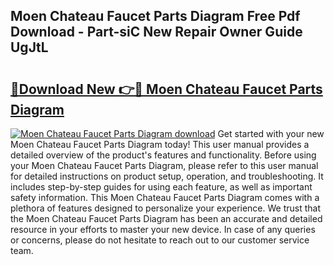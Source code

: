 ## Moen Chateau Faucet Parts Diagram Free Pdf Download - Part-siC New Repair Owner Guide UgJtL

# <h2><a href="http://dfm8xu.blite.top/?on=Moen+Chateau+Faucet+Parts+Diagram">🔗Download New 👉🔴 Moen Chateau Faucet Parts Diagram</a></h2>

[![Moen Chateau Faucet Parts Diagram download](https://i.imgur.com/lujVjoI.png)](http://dfm8xu.blite.top/?on=Moen+Chateau+Faucet+Parts+Diagram)
Get started with your new Moen Chateau Faucet Parts Diagram today! This user manual provides a detailed overview of the product's features and functionality. Before using your Moen Chateau Faucet Parts Diagram, please refer to this user manual for detailed instructions on product setup, operation, and troubleshooting. It includes step-by-step guides for using each feature, as well as important safety information. This Moen Chateau Faucet Parts Diagram comes with a plethora of features designed to personalize your experience. We trust that the Moen Chateau Faucet Parts Diagram has been an accurate and detailed resource in your efforts to master your new device. In case of any queries or concerns, please do not hesitate to reach out to our customer service team.
